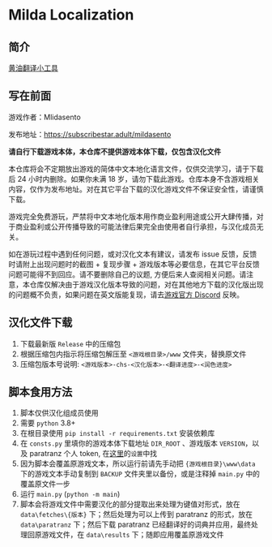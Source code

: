 # Milda Localization

## 简介
[黄油翻译小工具](https://github.com/NumberSir/milda_localization)

## 写在前面

游戏作者：Mlidasento

发布地址：https://subscribestar.adult/mildasento

**请自行下载游戏本体，本仓库不提供游戏本体下载，仅包含汉化文件**

本仓库将会不定期放出游戏的简体中文本地化语言文件，仅供交流学习，请于下载后 24 小时内删除。如果你未满 18 岁，请勿下载此游戏。仓库本身不含游戏相关内容，仅作为发布地址。对在其它平台下载的汉化游戏文件不保证安全性，请谨慎下载。

游戏完全免费游玩，严禁将中文本地化版本用作商业盈利用途或公开大肆传播，对于商业盈利或公开传播导致的可能法律后果完全由使用者自行承担，与汉化成员无关。

如在游玩过程中遇到任何问题，或对汉化文本有建议，请发布 issue 反馈，反馈时请附上出现问题时的截图 + 复现步骤 + 游戏版本等必要信息，在其它平台反馈问题可能得不到回应。请不要删除自己的议题, 方便后来人查阅相关问题。请注意，本仓库仅解决由于游戏汉化版本导致的问题，对在其他地方下载的汉化版出现的问题概不负责，如果问题在英文版能复现，请去[游戏官方 Discord](https://discord.gg/gWt9BYebBS) 反映。

## 汉化文件下载
1. 下载最新版 `Release` 中的压缩包
2. 根据压缩包内指示将压缩包解压至 `<游戏根目录>/www` 文件夹，替换原文件
3. 压缩包版本号说明: `<游戏版本>-chs-<汉化版本>-<翻译进度>-<润色进度>`

## 脚本食用方法
1. 脚本仅供汉化组成员使用
2. 需要 `python` 3.8+
3. 在根目录使用 `pip install -r requirements.txt` 安装依赖库
4. 在 `consts.py` 里填你的游戏本体下载地址 `DIR_ROOT` 、游戏版本 `VERSION`，以及 paratranz 个人 token, 在[这里](https://paratranz.cn/users/my)的`设置`中找
5. 因为脚本会覆盖原游戏文本，所以运行前请先手动把 `{游戏根目录}\www\data` 下的游戏文本手动复制到 `BACKUP` 文件夹里以备份，或是注释掉 `main.py` 中的覆盖原文件一步
6. 运行 `main.py` (`python -m main`)
7. 脚本会将游戏文件中需要汉化的部分提取出来处理为键值对形式，放在 `data\fetches\{版本}` 下；然后处理为可以上传到 paratranz 的形式，放在 `data\paratranz` 下；然后下载 paratranz 已经翻译好的词典并应用，最终处理回原游戏文件，在 `data\results` 下；随即应用覆盖原游戏文件

